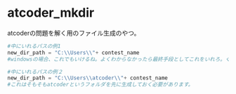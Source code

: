 # atcoder_mkdir
atcoderの問題を解く用のファイル生成のやつ。
```python
#中にいれるパスの例1
new_dir_path = "C:\\Users\\"+ contest_name
#windowsの場合、これでもいけるね。よくわからなかったら最終手段としてこれをいれろ。ぐちゃぐちゃになるけどね。

#中にいれるパスの例２
new_dir_path = "C:\\Users\\atcoder\\"+ contest_name
#これはそもそもatcoderというフォルダを先に生成しておく必要があります。
